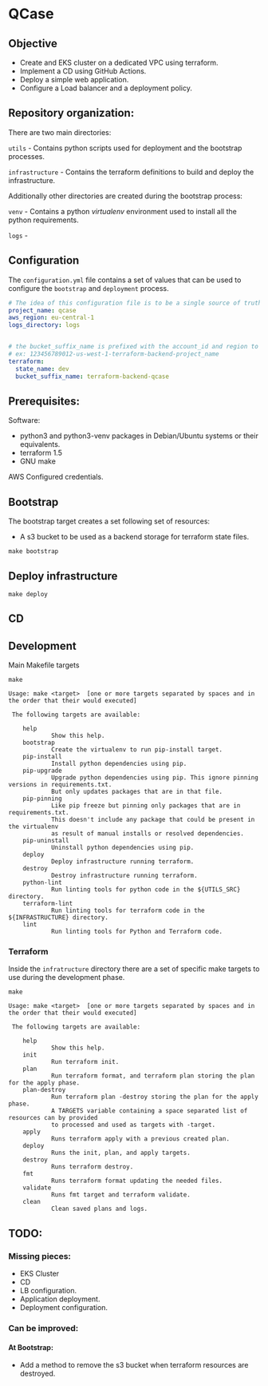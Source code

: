 # QCase

## Objective

- Create and EKS cluster on a dedicated VPC using terraform.
- Implement a CD using GitHub Actions.
- Deploy a simple web application.
- Configure a Load balancer and a deployment policy.


## Repository organization:

There are two main directories:

`utils` - Contains python scripts used for deployment and the bootstrap processes.

`infrastructure` - Contains the terraform definitions to build and deploy the infrastructure.


Additionally other directories are created during the bootstrap process:

`venv` - Contains a python *virtualenv* environment used to install all the python requirements. 

`logs` - 


## Configuration
The `configuration.yml` file contains a set of values that can be used to configure the `bootstrap` and `deployment` process.
```yaml
# The idea of this configuration file is to be a single source of truth for the bootstrap scripts and terraform.
project_name: qcase
aws_region: eu-central-1
logs_directory: logs


# the bucket_suffix_name is prefixed with the account_id and region to create the bucket name
# ex: 123456789012-us-west-1-terraform-backend-project_name
terraform:
  state_name: dev
  bucket_suffix_name: terraform-backend-qcase

```

## Prerequisites:

Software:

- python3 and python3-venv packages in Debian/Ubuntu systems or their equivalents.
- terraform 1.5
- GNU make


AWS Configured credentials.


## Bootstrap
The bootstrap target creates a set following set of resources:
- A s3 bucket to be used as a backend storage for terraform state files.

```shell
make bootstrap
```

## Deploy infrastructure
```shell
make deploy
```

## CD


## Development

Main Makefile targets
```shell
make

Usage: make <target>  [one or more targets separated by spaces and in the order that their would executed]

 The following targets are available: 

	help
			Show this help.
	bootstrap
			Create the virtualenv to run pip-install target.
	pip-install
			Install python dependencies using pip.
	pip-upgrade
			Upgrade python dependencies using pip. This ignore pinning versions in requirements.txt.
			But only updates packages that are in that file.
	pip-pinning
			Like pip freeze but pinning only packages that are in requirements.txt.
			This doesn't include any package that could be present in the virtualenv
			as result of manual installs or resolved dependencies.
	pip-uninstall
			Uninstall python dependencies using pip.
	deploy
			Deploy infrastructure running terraform.
	destroy
			Destroy infrastructure running terraform.
	python-lint
			Run linting tools for python code in the ${UTILS_SRC} directory.
	terraform-lint
			Run linting tools for terraform code in the ${INFRASTRUCTURE} directory.
	lint
			Run linting tools for Python and Terraform code.

```


### Terraform
Inside the `infratructure` directory there are a set of specific make targets to use during the development phase.   
```shell
make

Usage: make <target>  [one or more targets separated by spaces and in the order that their would executed]

 The following targets are available: 

	help
			Show this help.
	init
			Run terraform init.
	plan
			Run terraform format, and terraform plan storing the plan for the apply phase.
	plan-destroy
			Run terraform plan -destroy storing the plan for the apply phase.
			A TARGETS variable containing a space separated list of resources can by provided
			to processed and used as targets with -target.
	apply
			Runs terraform apply with a previous created plan.
	deploy
			Runs the init, plan, and apply targets.
	destroy
			Runs terraform destroy.
	fmt
			Runs terraform format updating the needed files.
	validate
			Runs fmt target and terraform validate.
	clean
			Clean saved plans and logs.

```


## TODO:

### Missing pieces:
- EKS Cluster
- CD
- LB configuration.
- Application deployment.
- Deployment configuration.


### Can be improved:

#### At Bootstrap:
- Add a method to remove the s3 bucket when terraform resources are destroyed.
